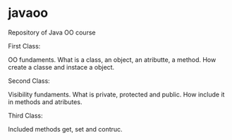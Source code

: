 # javaoo
Repository of Java OO course 


First Class:

OO fundaments. What is a class, an object, an atributte, a method. How create a classe and instace a object.


Second Class:

Visibility fundaments. What is private, protected and public. How include it in methods and atributes.


Third Class:

Included methods get, set and contruc.
